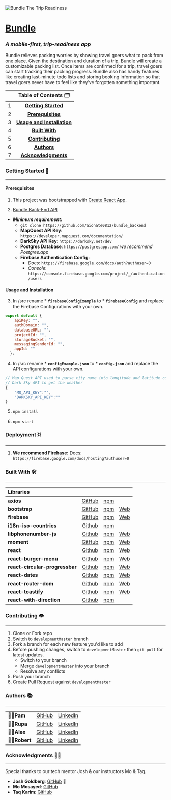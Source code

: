 ![Bundle The Trip Readiness](https://lh3.googleusercontent.com/1KVsbCJ0Z6z7bUxsN6YgSwKtxI5adDgww0q2nP2Lf2i2Jc3Bzcz6mZ8Brpnf0x9yaH9eUPzX2vBD4CjNyZywyFeAssyvyahFW-elfycirHGFxAYVrWNbJAhrcqS9LYiglxg7c4kYJw=w1135-h709-no "Bundle Logo")
# [**Bundle**](http://bundle.tips)
### _A **mobile-first**, trip-readiness app_

 Bundle relieves packing worries by showing travel goers what to pack from one place. Given the destination and duration of a trip, Bundle will create a customizable packing list. Once items are confirmed for a trip, travel goers can start tracking their packing progress. Bundle also has handy features like creating last-minute todo lists and storing booking information so that travel goers never have to feel like they’ve forgotten something important.


| | Table of Contents 🗂|
|:-:|:--:|
|1|**[Getting Started](#getting-started)**|
|2|**[Prerequisites](#prerequisites)**|
|3|**[Usage and Installation](#usage-and-installation)**|
|4|**[Built With](#built-with-)**|
|5|**[Contributing](#contributing-)**|
|6|**[Authors](#authors-)**|
|7|**[Acknowledgments](#acknowledgments--)**|


### **Getting Started** 📄
___
#### Prerequisites
1. This project was bootstrapped with [Create React App](https://github.com/facebook/create-react-app).

2. [Bundle Back-End API](https://github.com/aionate0812/bundle_backend) 

*  _**Minimum requirement**_**:**
    - `git clone https://github.com/aionate0812/bundle_backend`
    - **MapQuest API Key**: `https://developer.mapquest.com/documentation/` 
    - **DarkSky API Key**: `https://darksky.net/dev`
    - **Postgres Database**: `https://postgresapp.com/` _we recommend Postgres.app_
    - **Firebase Authentication Config**: 
      * *Docs*: `https://firebase.google.com/docs/auth?authuser=0` 
      * *Console*: `https://console.firebase.google.com/project/_/authentication/users`

#### Usage and Installation
3. In /src rename * **`firebaseConfigExample`** to * **`firebaseConfig`** and replace the Firebase Configurations with your own.

```javascript
export default {
    apiKey: "",
    authDomain: "",
    databaseURL: "",
    projectId: "",
    storageBucket: "",
    messagingSenderId: "",
    appId: ""
  };
```

4. In /src rename * **`configExample.json`** to * **`config.json`** and replace the API configurations with your own.

```javascript
// Map Quest API used to parse city name into longitude and latitude coordinates
// Dark Sky API to get the weather 
{
    "MQ_API_KEY":"",
    "DARKSKY_API_KEY":""
}
```

5. `npm install`

6. `npm start`

### **Deployment** ⛓
---
1. **We recommend Firebase:** Docs: `https://firebase.google.com/docs/hosting?authuser=0`


### **Built With** 🛠
___
|Libraries||||
|:--|:---:|:---:|---:| 
|**axios**|[GitHub](https://github.com/axios/axios)| [npm](https://www.npmjs.com/package/axios)| |
|**bootstrap**|[GitHub](https://github.com/twbs/bootstrap) | [npm](https://www.npmjs.com/package/bootstrap) | [Web](https://getbootstrap.com/)|
|**firebase**|[GitHub](https://github.com/firebase/)|[npm](https://www.npmjs.com/package/firebase)|[Web](https://firebase.google.com/)|
|**i18n-iso-countries**| [Github](https://github.com/michaelwittig/node-i18n-iso-countries) | [npm](https://www.npmjs.com/package/i18n-iso-countries)| |
| **libphonenumber-js**|[Github](https://github.com/catamphetamine/libphonenumber-js) | [npm](https://www.npmjs.com/package/libphonenumber-js) | [Web](https://catamphetamine.github.io/libphonenumber-js/)|
| **moment**| [GitHub](https://github.com/moment/moment) | [npm](https://www.npmjs.com/package/moment) | [Web](https://momentjs.com/) |
|**react**| [Github](https://github.com/facebook/react) | [npm](https://www.npmjs.com/package/react) | [Web](https://reactjs.org/)|
|**react-burger-menu**| [Github](https://github.com/negomi/react-burger-menu) | [npm](https://www.npmjs.com/package/react-burger-menu) | [Web](http://negomi.github.io/react-burger-menu/)|
|**react-circular-progressbar**| [Github](https://github.com/kevinsqi/react-circular-progressbar) | [npm](https://www.npmjs.com/package/react-circular-progressbar) | [Web](https://www.kevinqi.com/react-circular-progressbar/)|
|**react-dates**| [Github](https://github.com/airbnb/react-dates) | [npm](https://www.npmjs.com/package/react-dates) | [Web](http://airbnb.io/react-dates/?path=/story/daterangepicker-drp--default)|
|**react-router-dom**| [Github](https://github.com/ReactTraining/react-router) | [npm](https://www.npmjs.com/package/react-router-dom) | [Web](https://reacttraining.com/react-router/web/guides/quick-start)|
|**react-toastify**| [Github](https://github.com/fkhadra/react-toastify) | [npm](https://www.npmjs.com/package/react-toastify) | [Web](https://fkhadra.github.io/react-toastify/)|
|**react-with-direction**| [Github](https://github.com/airbnb/react-with-direction) | [npm](https://www.npmjs.com/package/react-with-direction) | |


### **Contributing** 👁
___
1. Clone or Fork repo
2. Switch to `developmentMaster` branch
3. Fork a branch for each new feature you'd like to add
4. Before pushing changes, switch to `developmentMaster` then `git pull` for latest updates.
    - Switch to your branch
    - Merge `developmentMaster` into your branch
    - Resolve any conflicts
5. Push your branch
6. Create Pull Request against `developmentMaster`

### **Authors** 📚
---
| | | |
|:---| :---: | :---:| 
|🧙‍♀️**Pam** | [GitHub](https://github.com/pamelaabreu) | [LinkedIn](https://www.linkedin.com/in/pamela-abreu/) |
|👩‍🚀**Rupa**| [GitHub](https://github.com/Rupa1216) | [LinkedIn](https://www.linkedin.com/in/sdatta87/)|
|👨‍🎤**Alex**| [GitHub](https://github.com/aionate0812) | [LinkedIn](https://www.linkedin.com/in/alexander-onate/)| 
|👨‍🚀**Robert**| [GitHub](https://github.com/FiveEightyEight) | [LinkedIn](https://www.linkedin.com/in/robert-abreu/)

### **Acknowledgments**  🤜🤛
---
 Special thanks to our tech mentor Josh & our instructors Mo & Taq.
* **Josh Goldberg**: [GitHub](https://github.com/JoshuaKGoldberg) 🐐
* **Mo Mosayed**: [GitHub](https://github.com/mmosayed)
* **Taq Karim**: [GitHub](https://github.com/mottaquikarim)